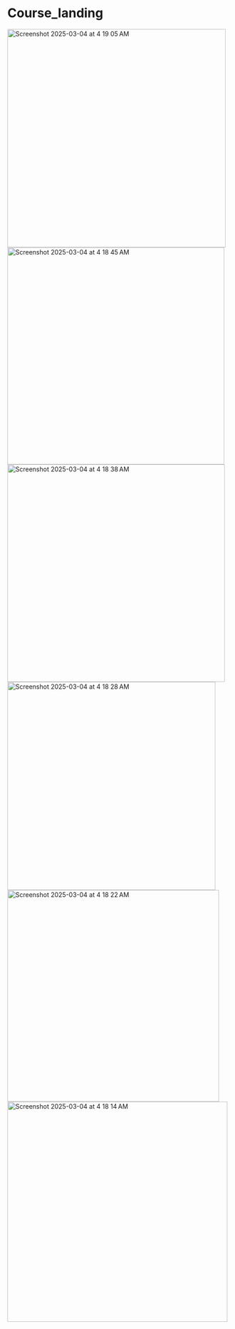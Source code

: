 # Course_landing
<img width="490" alt="Screenshot 2025-03-04 at 4 19 05 AM" src="https://github.com/user-attachments/assets/26cb58d4-ee1f-4cf5-a57e-85520da06721" />
<img width="487" alt="Screenshot 2025-03-04 at 4 18 45 AM" src="https://github.com/user-attachments/assets/f8c2fa20-d84e-4e4b-9b74-6ed42bab252b" />
<img width="488" alt="Screenshot 2025-03-04 at 4 18 38 AM" src="https://github.com/user-attachments/assets/e4bdc1e1-c50b-43e5-bb5d-963ce936859e" />
<img width="467" alt="Screenshot 2025-03-04 at 4 18 28 AM" src="https://github.com/user-attachments/assets/6599d18d-50e6-435d-b296-8cd3e145015e" />
<img width="475" alt="Screenshot 2025-03-04 at 4 18 22 AM" src="https://github.com/user-attachments/assets/0df9383e-dc57-4872-94dc-b815192bfbc0" />
<img width="494" alt="Screenshot 2025-03-04 at 4 18 14 AM" src="https://github.com/user-attachments/assets/51950e3b-4aae-40e0-a671-09a306d38d9e" />
